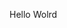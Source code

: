 Hello Wolrd













































































































































































































































































































































































































































































































































































































































































































































































































































































































































































































































































































































































































































































































































































































































































































































































































































































































































































































































































































































































































































































































































































































































































































































































































































































































































































































































































